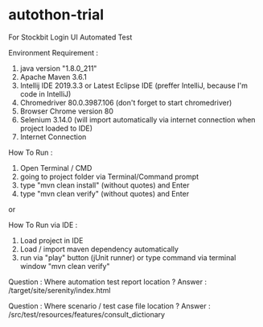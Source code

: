 # autothon-trial
For Stockbit Login UI Automated Test

Environment Requirement :
1. java version "1.8.0_211"
2. Apache Maven 3.6.1
3. Intellij IDE 2019.3.3 or Latest Eclipse IDE (preffer IntelliJ, because I'm code in IntelliJ)
4. Chromedriver 80.0.3987.106 (don't forget to start chromedriver)
5. Browser Chrome version 80
6. Selenium 3.14.0 (will import automatically via internet connection when project loaded to IDE)
7. Internet Connection

How To Run :
1. Open Terminal / CMD
2. going to project folder via Terminal/Command prompt
3. type "mvn clean install" (without quotes) and Enter
4. type "mvn clean verify" (without quotes) and Enter

or

How To Run via IDE :
1. Load project in IDE
2. Load / import maven dependency automatically
3. run via "play" button (jUnit runner) or type command via terminal window "mvn clean verify" 

Question : Where automation test report location ?
Answer : /target/site/serenity/index.html

Question : Where scenario / test case file location ?
Answer : /src/test/resources/features/consult_dictionary
